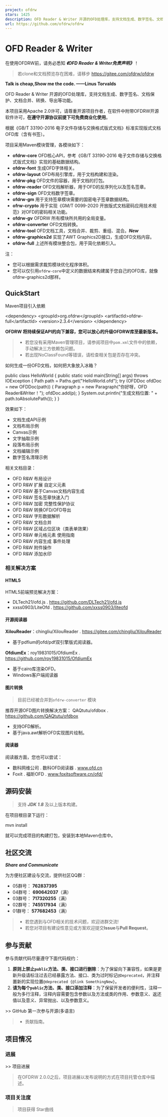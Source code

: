 ```yaml
---
project: ofdrw
stars: 1425
description: OFD Reader & Writer 开源的OFD处理库，支持文档生成、数字签名、文档保护、文档合并、转换、导出等功能，文档格式遵循《GB/T 33190-2016 电子文件存储与交换格式版式文档》。
url: https://github.com/ofdrw/ofdrw
---
```


OFD Reader & Writer
===================

在使用OFDRW前，请务必悉知 _**《OFD Reader & Writer免责声明》**_！

> 若clone和文档预览存在困难，请移步 https://gitee.com/ofdrw/ofdrw

**Talk is cheap,Show me the code. ——Linus Torvalds**

OFD Reader & Writer 开源的OFD处理库，支持文档生成、数字签名、文档保护、文档合并、转换、导出等功能。

本项目采用Apache 2.0许可，请尊重开源项目作者，在软件中附带OFDRW开源软件许可，**在遵守开源协议前提下可免费商业化使用**。

根据《GB/T 33190-2016 电子文件存储与交换格式版式文档》标准实现版式文档OFD库（含有书签）。

项目采用Maven模块管理，各模块如下：

-   **ofdrw-core** OFD核心API，参考《GB/T 33190-2016 电子文件存储与交换格式版式文档》实现的基础数据结构。
-   **ofdrw-font** 生成OFD字体相关。
-   **ofdrw-layout** OFD布局引擎库，用于文档构建和渲染。
-   **ofdrw-pkg** OFD文件的容器，用于文档的打包。
-   **ofdrw-reader** OFD文档解析器，用于OFD的反序列化以及签名签章。
-   **ofdrw-sign** OFD文档数字签章。
-   **ofdrw-gm** 用于支持签章模块需要的国密电子签章数据结构。
-   **ofrw-crypto** 用于实现《GM/T 0099-2020 开放版式文档密码应用技术规范》对OFD的密码相关功能。
-   **ofdrw-gv** OFDRW 所有模块所共用的全局变量。
-   **ofdrw-converter** OFD文档转换。
-   **ofdrw-tool** OFD文档工具，文档合并、裁剪、重组、混合。_**New**_
-   **ofdrw-graphics2d** 实现了AWT Graphics2D接口，生成OFD文档内容。
-   **ofdrw-full** 上述所有模块整合包，用于简化依赖引入。

注：

-   您可以根据需求裁剪模块优化程序体积。
-   您可以仅引用`ofdrw-core`中定义的数据结来构建属于您自己的OFD库，就像ofdrw-graphics2d那样。

QuickStart
----------

Maven项目引入依赖

<dependency\>
  <groupId\>org.ofdrw</groupId\>
  <artifactId\>ofdrw-full</artifactId\>
  <version\>2.3.4</version\>
</dependency\>

**OFDRW 将持续保证API的向下兼容，您可以放心的升级OFDRW库至最新版本。**

> -   若您没有采用Maven管理项目，请参阅项目中`pom.xml`文件中的依赖，手动解决三方依赖包问题。
> -   若出现NoClassFound等错误，请检查相关包是否存在冲突。

如何生成一份OFD文档，如何把大象放入冰箱？

public class HelloWorld {
    public static void main(String\[\] args) throws IOException {
        Path path = Paths.get("HelloWorld.ofd");
        try (OFDDoc ofdDoc = new OFDDoc(path)) {
            Paragraph p = new Paragraph("你好呀，OFD Reader&Writer！");
            ofdDoc.add(p);
        }
        System.out.println("生成文档位置: " + path.toAbsolutePath());
    }
}

效果如下：

-   文档生成API示例
-   文档布局示例
-   Canvas示例
-   文字抽取示例
-   段落布局示例
-   文档编辑示例
-   数字签名清理示例

相关文档目录：

-   OFD R&W 布局设计
-   OFD R&W 扩展 自定义元素
-   OFD R&W 基于Canvas文档内容生成
-   OFD R&W 签名签章快速入门
-   OFD R&W 加密 完整性保护协议
-   OFD R&W 转换OFD/OFD导出
-   OFD R&W 字形数据解析
-   OFD R&W 文档合并
-   OFD R&W 区域占位区块（类表单效果）
-   OFD R&W 单元格元素 使用指南
-   OFD R&W 内容生成 事件处理
-   OFD R&W 附件操作
-   OFD R&W 添加水印

### 相关解决方案

#### HTML5

HTML5前端预览解决方案：

-   DLTech21/ofd.js . https://github.com/DLTech21/ofd.js
-   xxss0903/LiteOfd . https://github.com/xxss0903/liteofd

#### 开源阅读器

**XilouReader**：chingliu/XilouReader . https://gitee.com/chingliu/XilouReader

-   基于pdfium的ofd/pdf双引擎版式阅读器。

**OfdiumEx**：roy19831015/OfdiumEx . https://github.com/roy19831015/OfdiumEx

-   基于cairo库渲染OFD。
-   Windows客户端阅读器

#### 图片转换

> 目前已经被合并到`ofdrw-converter` 模块

推荐开源OFD图片转换解决方案： QAQtutu/ofdbox . https://github.com/QAQtutu/ofdbox

-   支持OFD解析。
-   基于java.awt解析OFD实现图片绘制。

#### 阅读器

阅读器方面，您也可以尝试：

-   数科网维公司 . 数科OFD阅读器 . www.ofd.cn
-   Foxit . 福昕OFD . www.foxitsoftware.cn/ofd/

源码安装
----

> 支持 _**JDK 1.8**_ 及以上版本构建。

在项目根目录下运行：

mvn install

就可以完成项目的构建打包，安装到本地Maven仓库中。

社区交流
----

_**Share and Communicate**_

为方便社区建设与交流，提供社区QQ群：

-   05群号： **762837395**
-   04群号： **690642037**（满）
-   03群号： **717320255**（满）
-   02群号： **745517934**（满）
-   01群号： **577682453**（满）

> -   若您遇到与OFD相关的技术问题，欢迎进群交流!
> -   若您对项目有建设性意见或方案欢迎提交**Issue**与**Pull Request**。

参与贡献
----

参与贡献代码尽量遵守下面代码规约：

1.  **原则上禁止`public`方法、类、接口进行删除**：为了保留向下兼容性，如果是更新升级请标注过去已经暴露方法、接口、类为过时标记`@Deprecated`，并注释置新的实现位置`@deprecated {@link SomethingNew}`。
2.  **请为每个`public`方法、类、接口添加注释**：为了保留开发者的便利性，注释一般为多行注释，注释内容需要包含参数以及方法或类的作用、参数意义、返还值以及意义、异常抛出、以及参数意义。

\>> GitHub 第一次参与开源(多语言)

> -   贡献指南。

项目情况
----

### 进展

\>> 项目进展

> 在OFDRW 2.0.0之后，项目进展以发布说明的方式在项目托管仓库中描述。

### 项目关注度

> 项目获得 Star曲线

